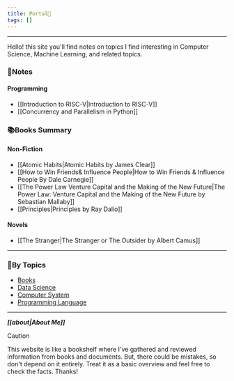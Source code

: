 ```yaml
---
title: Portal🤗
tags: []
---
```


---

Hello! this site you'll find notes on topics I find interesting in Computer Science, Machine Learning, and related topics.
### 📝Notes

#### Programming

- [[Introduction to RISC-V|Introduction to RISC-V]]
- [[Concurrency and Parallelism in Python]]

### 📚Books Summary

#### Non-Fiction

- [[Atomic Habits|Atomic Habits by James Clear]]
- [[How to Win Friends& Influence People|How to Win Friends & Influence People By Dale Carnegie]]
- [[The Power Law Venture Capital and the Making of the New Future|The Power Law: Venture Capital and the Making of the New Future by Sebastian Mallaby]]
- [[Principles|Principles by Ray Dalio]]

#### Novels

- [[The Stranger|The Stranger or The Outsider by Albert Camus]]

---

### 📝By Topics

- [Books](https://sirin.dev/tags/books)
- [Data Science](https://sirin.dev/tags/data-science)
- [Computer System](https://sirin.dev/tags/computer-system)
- [Programming Language](https://sirin.dev/tags/programming-language)

---

**_[[about|About Me]]_**

> [!caution]
> This website is like a bookshelf where I've gathered and reviewed information from books and documents. But, there could be mistakes, so don't depend on it entirely. Treat it as a basic overview and feel free to check the facts. Thanks!
